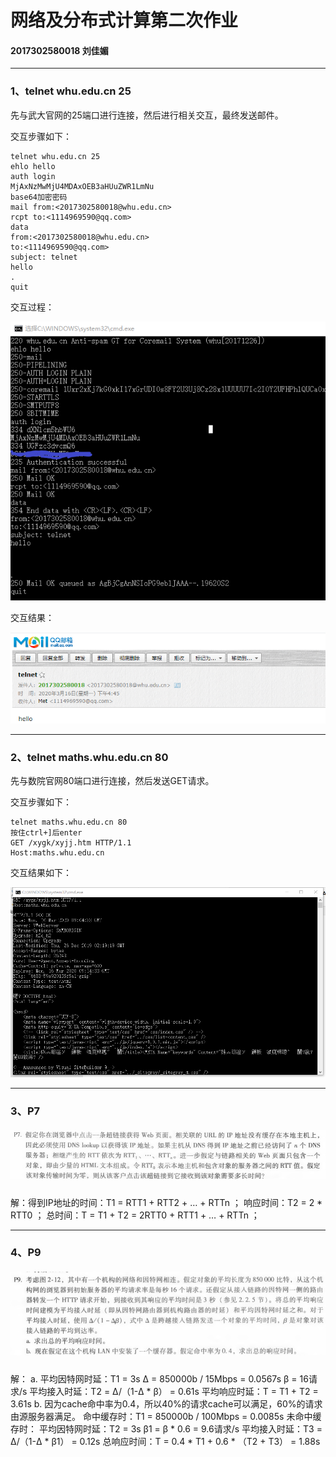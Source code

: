 # 网络及分布式计算第二次作业

#### 2017302580018  刘佳媚

---

### 1、telnet whu.edu.cn 25

先与武大官网的25端口进行连接，然后进行相关交互，最终发送邮件。

交互步骤如下：

```
telnet whu.edu.cn 25
ehlo hello
auth login
MjAxNzMwMjU4MDAxOEB3aHUuZWR1LmNu
base64加密密码
mail from:<2017302580018@whu.edu.cn>
rcpt to:<1114969590@qq.com>
data
from:<2017302580018@whu.edu.cn>
to:<1114969590@qq.com>
subject: telnet
hello
.
quit
```

交互过程：

![image](images/telnet25.png)

交互结果：

![image](images/result.png)



------

### 2、telnet maths.whu.edu.cn 80

先与数院官网80端口进行连接，然后发送GET请求。

交互步骤如下：

```
telnet maths.whu.edu.cn 80
按住ctrl+]后enter
GET /xygk/xyjj.htm HTTP/1.1
Host:maths.whu.edu.cn
```

交互结果如下：

![image](images/telnet80.png)



------

### 3、P7

##### ![image](images/P7.png)

解：得到IP地址的时间：T1 = RTT1 + RTT2 + … + RTTn ；
        响应时间：T2 = 2 * RTT0 ；
        总时间：T = T1 + T2 = 2RTT0 + RTT1 + … + RTTn ；

------

### 4、P9

##### ![image](images/P9.png)

解：
    a.
         平均因特网时延：T1 = 3s
         Δ = 850000b / 15Mbps = 0.0567s
         β = 16请求/s
         平均接入时延：T2 = Δ/（1-Δ * β） = 0.61s
         平均响应时延：T = T1 + T2 = 3.61s
   b.
          因为cache命中率为0.4，所以40%的请求cache可以满足，60%的请求由源服务器满足。
          命中缓存时：T1 = 850000b / 100Mbps = 0.0085s
          未命中缓存时：
                 平均因特网时延：T2 = 3s
                  β1 = β * 0.6 = 9.6请求/s
                  平均接入时延：T3 = Δ/（1-Δ * β1） = 0.12s
          总响应时间：T = 0.4 * T1 + 0.6 * （T2 + T3） = 1.88s



